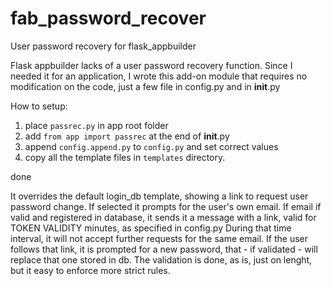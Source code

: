 # fab_password_recover
User password recovery for flask_appbuilder

Flask appbuilder lacks of a user password recovery function. Since I needed it for an application, I wrote this add-on module that requires no modification on the code, just a few file in config.py and in __init__.py

How to setup:

1) place `passrec.py` in app root folder
2) add 
    `from app import passrec`
   at the end of __init__.py
3) append `config.append.py` to `config.py` and set correct values
5) copy all the template files in `templates` directory.

done

It overrides the default login_db template, showing a link to request user password change. If selected it prompts for the user's own email.
If email if valid and registered in database, it sends it a message with a link, valid for TOKEN VALIDITY minutes, as specified in config.py
During that time interval, it will not accept further requests for the same email.
If the user follows that link, it is prompted for a new password, that - if validated - will replace that one stored in db.
The validation is done, as is, just on lenght, but it easy to enforce more strict rules.

